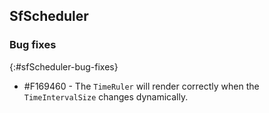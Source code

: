 ## SfScheduler

### Bug fixes
{:#sfScheduler-bug-fixes}

* \#F169460 - The `TimeRuler` will render correctly when the `TimeIntervalSize` changes dynamically.
